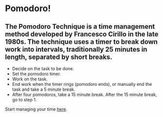 # Pomodoro!
## The Pomodoro Technique is a time management method developed by Francesco Cirillo in the late 1980s. The technique uses a timer to break down work into intervals, traditionally 25 minutes in length, separated by short breaks.

* Decide on the task to be done.
* Set the pomodoro timer.
* Work on the task.
* End work when the timer rings (pomodoro ends), or manually end the task and take a 5 minute break.
* After four pomodoros, take a 15 minute break. After the 15 minute break, go to step 1.

Start managing your time [here](https://smissaertj.github.io/js-bts-pomodoro/).


